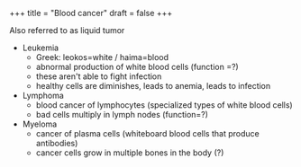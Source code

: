 +++
title = "Blood cancer"
draft = false
+++

Also referred to as liquid tumor

-   Leukemia
    -   Greek: leokos=white / haima=blood
    -   abnormal production of white blood cells (function =?)
    -   these aren't able to fight infection
    -   healthy cells are diminishes, leads to anemia, leads to infection
-   Lymphoma
    -   blood cancer of lymphocytes (specialized types of white blood cells)
    -   bad cells multiply in lymph nodes (function=?)
-   Myeloma
    -   cancer of plasma cells (whiteboard blood cells that produce antibodies)
    -   cancer cells grow in multiple bones in the body (?)